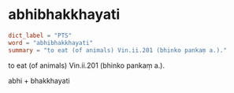 # abhibhakkhayati

``` toml
dict_label = "PTS"
word = "abhibhakkhayati"
summary = "to eat (of animals) Vin.ii.201 (bhinko pankaṃ a.)."
```

to eat (of animals) Vin.ii.201 (bhinko pankaṃ a.).

abhi \+ bhakkhayati

